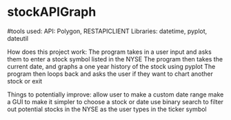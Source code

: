 # stockAPIGraph

#tools used:
API: Polygon, RESTAPICLIENT
Libraries: datetime, pyplot, dateutil

How does this project work:
	The program takes in a user input and asks them to enter a stock symbol listed in the NYSE
	The program then takes the current date, and graphs a one year history of the stock using pyplot
	The program then loops back and asks the user if they want to chart another stock or exit

Things to potentially improve:
	allow user to make a custom date range
	make a GUI to make it simpler to choose a stock or date
	use binary search to filter out potential stocks in the NYSE as the user types in the ticker symbol
 	
